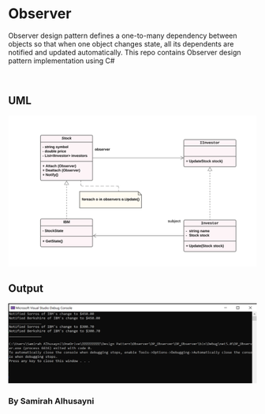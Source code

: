 # Observer
Observer design pattern defines a one-to-many dependency between objects so that when one object changes state, all its dependents are notified and updated automatically.
This repo contains Observer design pattern implementation using C#

<br>


## UML 
<img src="UMLObserver.png" />

## Output 

<img src="Output.png" />

<br/>

### By Samirah Alhusayni
